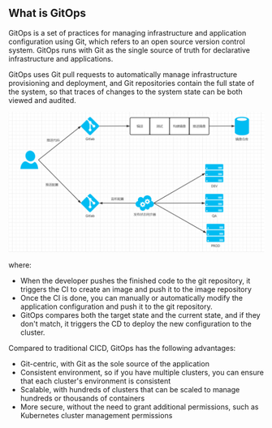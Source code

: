## What is GitOps

GitOps is a set of practices for managing infrastructure and application configuration using Git, which refers to an open source version control system. GitOps runs with Git as the single source of truth for declarative infrastructure and applications.

GitOps uses Git pull requests to automatically manage infrastructure provisioning and deployment, and Git repositories contain the full state of the system, so that traces of changes to the system state can be both viewed and audited.

![图片描述](assets/lab-deploying-and-using-argocd-in-kubernetes-0-0.png)

where:

- When the developer pushes the finished code to the git repository, it triggers the CI to create an image and push it to the image repository
- Once the CI is done, you can manually or automatically modify the application configuration and push it to the git repository.
- GitOps compares both the target state and the current state, and if they don't match, it triggers the CD to deploy the new configuration to the cluster.

Compared to traditional CICD, GitOps has the following advantages:

- Git-centric, with Git as the sole source of the application
- Consistent environment, so if you have multiple clusters, you can ensure that each cluster's environment is consistent
- Scalable, with hundreds of clusters that can be scaled to manage hundreds or thousands of containers
- More secure, without the need to grant additional permissions, such as Kubernetes cluster management permissions
